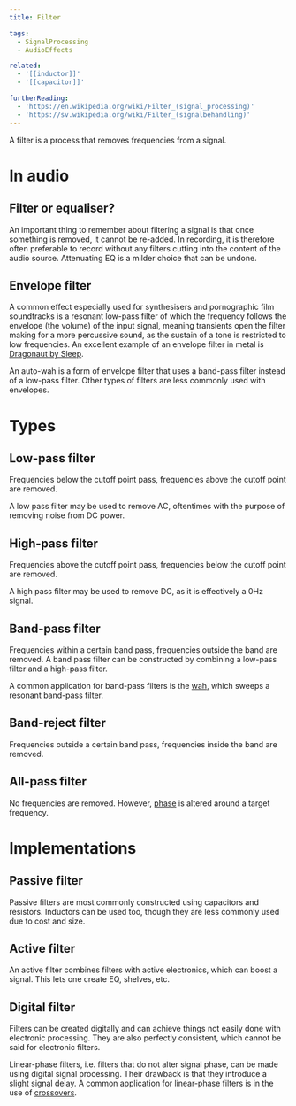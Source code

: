 ```yaml
---
title: Filter

tags:
  - SignalProcessing
  - AudioEffects

related:
  - '[[inductor]]'
  - '[[capacitor]]'

furtherReading:
  - 'https://en.wikipedia.org/wiki/Filter_(signal_processing)'
  - 'https://sv.wikipedia.org/wiki/Filter_(signalbehandling)'
---
```


A filter is a process that removes frequencies from a signal.

# In audio

## Filter or equaliser?

An important thing to remember about filtering a signal is that once something
is removed, it cannot be re-added. In recording, it is therefore often
preferable to record without any filters cutting into the content of the audio
source. Attenuating EQ is a milder choice that can be undone.

## Envelope filter

A common effect especially used for synthesisers and pornographic film
soundtracks is a resonant low-pass filter of which the frequency follows the
envelope (the volume) of the input signal, meaning transients open the filter
making for a more percussive sound, as the sustain of a tone is restricted to
low frequencies. An excellent example of an envelope filter in metal is
[Dragonaut by Sleep](https://www.youtube.com/watch?v=3wai9kq9kww).

An auto-wah is a form of envelope filter that uses a band-pass filter instead
of a low-pass filter. Other types of filters are less commonly used with
envelopes.

# Types

## Low-pass filter

Frequencies below the cutoff point pass, frequencies above the cutoff point are
removed.

A low pass filter may be used to remove AC, oftentimes with the purpose of
removing noise from DC power.

## High-pass filter

Frequencies above the cutoff point pass, frequencies below the cutoff point are
removed.

A high pass filter may be used to remove DC, as it is effectively a 0Hz signal.

## Band-pass filter

Frequencies within a certain band pass, frequencies outside the band are
removed. A band pass filter can be constructed by combining a low-pass filter
and a high-pass filter.

A common application for band-pass filters is the [wah](/grimoire/wah), which
sweeps a resonant band-pass filter.

## Band-reject filter

Frequencies outside a certain band pass, frequencies inside the band are
removed.

## All-pass filter

No frequencies are removed. However, [phase](/grimoire/phase) is altered around
a target frequency.

# Implementations

## Passive filter

Passive filters are most commonly constructed using capacitors and resistors.
Inductors can be used too, though they are less commonly used due to cost and
size.

## Active filter

An active filter combines filters with active electronics, which can boost a
signal. This lets one create EQ, shelves, etc.

## Digital filter

Filters can be created digitally and can achieve things not easily done with
electronic processing. They are also perfectly consistent, which cannot be said
for electronic filters.

Linear-phase filters, i.e. filters that do not alter signal phase, can be made
using digital signal processing. Their drawback is that they introduce a slight
signal delay. A common application for linear-phase filters is in the use of
[crossovers](/grimoire/audio-crossover).
